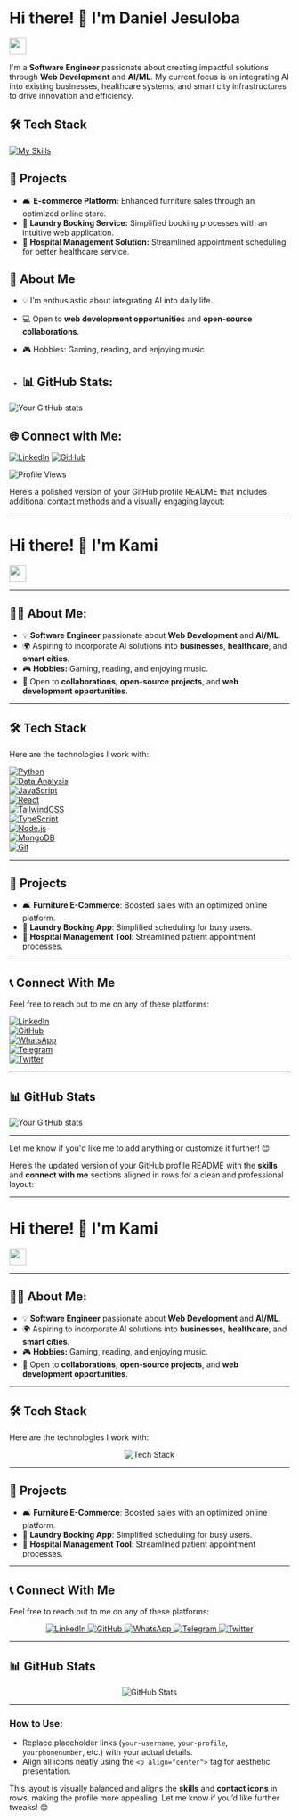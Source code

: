 # Hi there! 👋 I'm Daniel Jesuloba
<img src="https://media.giphy.com/media/hvRJCLFzcasrR4ia7z/giphy.gif" width="30px">


I'm a **Software Engineer** passionate about creating impactful solutions through **Web Development** and **AI/ML**. My current focus is on integrating AI into existing businesses, healthcare systems, and smart city infrastructures to drive innovation and efficiency.

## 🛠️ Tech Stack
[![My Skills](https://skillicons.dev/icons?i=python,js,react,tailwind,nodejs,mongodb,git)](https://skillicons.dev)

## 🚀 Projects
- 🛋️ **E-commerce Platform:** Enhanced furniture sales through an optimized online store.
- 🧺 **Laundry Booking Service:** Simplified booking processes with an intuitive web application.
- 🏥 **Hospital Management Solution:** Streamlined appointment scheduling for better healthcare service.

## 🌱 About Me
- 💡 I’m enthusiastic about integrating AI into daily life.
- 💻 Open to **web development opportunities** and **open-source collaborations**.
- 🎮 Hobbies: Gaming, reading, and enjoying music.

- ## 📊 GitHub Stats:
![Your GitHub stats](https://github-readme-stats.vercel.app/api?username=your-username&theme=dark&show_icons=true)


## 🌐 Connect with Me:
[![LinkedIn](https://img.shields.io/badge/LinkedIn-blue?style=for-the-badge&logo=linkedin&logoColor=white)](https://www.linkedin.com/in/your-profile)
[![GitHub](https://img.shields.io/badge/GitHub-black?style=for-the-badge&logo=github&logoColor=white)](https://github.com/your-username)

![Profile Views](https://komarev.com/ghpvc/?username=your-username&color=blue)





Here’s a polished version of your GitHub profile README that includes additional contact methods and a visually engaging layout:

---

# Hi there! 👋 I'm Kami  
<img src="https://media.giphy.com/media/hvRJCLFzcasrR4ia7z/giphy.gif" width="30px">

---

## 👨‍💻 About Me:
- 💡 **Software Engineer** passionate about **Web Development** and **AI/ML**.  
- 🌍 Aspiring to incorporate AI solutions into **businesses**, **healthcare**, and **smart cities**.  
- 🎮 **Hobbies:** Gaming, reading, and enjoying music.  
- 🌱 Open to **collaborations**, **open-source projects**, and **web development opportunities**.

---

## 🛠️ Tech Stack  
Here are the technologies I work with:

[![Python](https://skillicons.dev/icons?i=python)](https://skillicons.dev)  
[![Data Analysis](https://img.shields.io/badge/Data%20Analysis-blue?style=flat&logo=python&logoColor=white)](#)  
[![JavaScript](https://skillicons.dev/icons?i=js)](https://skillicons.dev)  
[![React](https://skillicons.dev/icons?i=react)](https://skillicons.dev)  
[![TailwindCSS](https://skillicons.dev/icons?i=tailwind)](https://skillicons.dev)  
[![TypeScript](https://skillicons.dev/icons?i=typescript)](https://skillicons.dev)  
[![Node.js](https://skillicons.dev/icons?i=nodejs)](https://skillicons.dev)  
[![MongoDB](https://skillicons.dev/icons?i=mongodb)](https://skillicons.dev)  
[![Git](https://skillicons.dev/icons?i=git)](https://skillicons.dev)

---

## 🚀 Projects
- 🛋️ **Furniture E-Commerce**: Boosted sales with an optimized online platform.  
- 🧺 **Laundry Booking App**: Simplified scheduling for busy users.  
- 🏥 **Hospital Management Tool**: Streamlined patient appointment processes.

---

## 📞 Connect With Me  
Feel free to reach out to me on any of these platforms:

[![LinkedIn](https://img.shields.io/badge/LinkedIn-blue?style=for-the-badge&logo=linkedin&logoColor=white)](https://www.linkedin.com/in/your-profile)  
[![GitHub](https://img.shields.io/badge/GitHub-black?style=for-the-badge&logo=github&logoColor=white)](https://github.com/your-username)  
[![WhatsApp](https://img.shields.io/badge/WhatsApp-green?style=for-the-badge&logo=whatsapp&logoColor=white)](https://wa.me/yourphonenumber)  
[![Telegram](https://img.shields.io/badge/Telegram-blue?style=for-the-badge&logo=telegram&logoColor=white)](https://t.me/yourusername)  
[![Twitter](https://img.shields.io/badge/Twitter-skyblue?style=for-the-badge&logo=twitter&logoColor=white)](https://x.com/yourusername)

---

## 📊 GitHub Stats  
![Your GitHub stats](https://github-readme-stats.vercel.app/api?username=your-username&theme=dark&show_icons=true)

---

Let me know if you'd like me to add anything or customize it further! 😊






Here’s the updated version of your GitHub profile README with the **skills** and **connect with me** sections aligned in rows for a clean and professional layout:

---

# Hi there! 👋 I'm Kami  
<img src="https://media.giphy.com/media/hvRJCLFzcasrR4ia7z/giphy.gif" width="30px">

---

## 👨‍💻 About Me:
- 💡 **Software Engineer** passionate about **Web Development** and **AI/ML**.  
- 🌍 Aspiring to incorporate AI solutions into **businesses**, **healthcare**, and **smart cities**.  
- 🎮 **Hobbies:** Gaming, reading, and enjoying music.  
- 🌱 Open to **collaborations**, **open-source projects**, and **web development opportunities**.

---

## 🛠️ Tech Stack  
Here are the technologies I work with:

<p align="center">
  <img src="https://skillicons.dev/icons?i=python,js,react,tailwind,typescript,nodejs,mongodb,git&perline=8" alt="Tech Stack" />
</p>

---

## 🚀 Projects
- 🛋️ **Furniture E-Commerce**: Boosted sales with an optimized online platform.  
- 🧺 **Laundry Booking App**: Simplified scheduling for busy users.  
- 🏥 **Hospital Management Tool**: Streamlined patient appointment processes.

---

## 📞 Connect With Me  
Feel free to reach out to me on any of these platforms:

<p align="center">
  <a href="https://www.linkedin.com/in/your-profile" target="_blank">
    <img src="https://img.shields.io/badge/LinkedIn-blue?style=for-the-badge&logo=linkedin&logoColor=white" alt="LinkedIn" />
  </a>
  <a href="https://github.com/your-username" target="_blank">
    <img src="https://img.shields.io/badge/GitHub-black?style=for-the-badge&logo=github&logoColor=white" alt="GitHub" />
  </a>
  <a href="https://wa.me/yourphonenumber" target="_blank">
    <img src="https://img.shields.io/badge/WhatsApp-green?style=for-the-badge&logo=whatsapp&logoColor=white" alt="WhatsApp" />
  </a>
  <a href="https://t.me/yourusername" target="_blank">
    <img src="https://img.shields.io/badge/Telegram-blue?style=for-the-badge&logo=telegram&logoColor=white" alt="Telegram" />
  </a>
  <a href="https://x.com/yourusername" target="_blank">
    <img src="https://img.shields.io/badge/Twitter-skyblue?style=for-the-badge&logo=twitter&logoColor=white" alt="Twitter" />
  </a>
</p>

---

## 📊 GitHub Stats  
<p align="center">
  <img src="https://github-readme-stats.vercel.app/api?username=your-username&theme=dark&show_icons=true" alt="GitHub Stats" />
</p>

---

### How to Use:
- Replace placeholder links (`your-username`, `your-profile`, `yourphonenumber`, etc.) with your actual details.
- Align all icons neatly using the `<p align="center">` tag for aesthetic presentation.

This layout is visually balanced and aligns the **skills** and **contact icons** in rows, making the profile more appealing. Let me know if you’d like further tweaks! 😊


